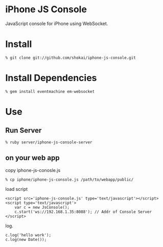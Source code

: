 iPhone JS Console
=================

JavaScript console for iPhone using WebSocket.


Install
=======

    % git clone git://github.com/shokai/iphone-js-console.git


Install Dependencies
====================

    % gem install eventmachine em-websocket



Use
===

Run Server
----------

    % ruby server/iphone-js-console-server


on your web app
---------------

copy iphone-js-conosle.js

    % cp iphone/iphone-js-console.js /path/to/webapp/public/


load script

    <script src='iphone-js-console.js' type='text/javascript'></script>
    <script type='text/javascript'>
        var c = new JsConsole();
        c.start('ws://192.168.1.35:8088'); // Addr of Console Server
    </script>


log.

    c.log('hello work');
    c.log(new Date());


    


